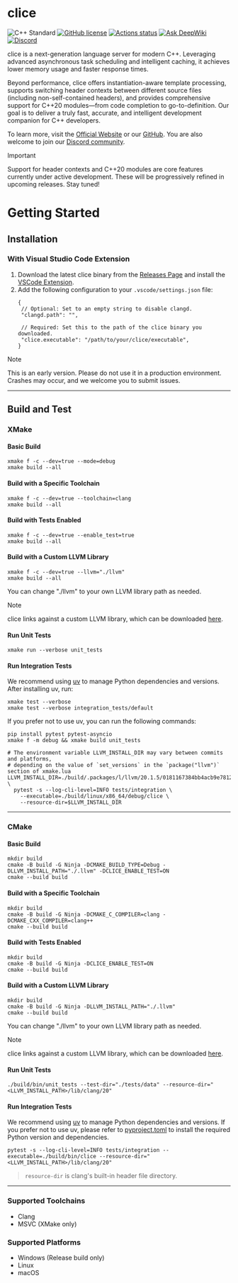 <!-- Begin section: Overview -->

# clice

![C++ Standard](https://img.shields.io/badge/C++-23-blue.svg)
[![GitHub license](https://img.shields.io/github/license/clice-project/clice)](https://github.com/clice-project/clice/blob/main/LICENSE)
[![Actions status](https://github.com/clice-project/clice/workflows/CI/badge.svg)](https://github.com/clice-project/clice/actions)
[![Ask DeepWiki](https://deepwiki.com/badge.svg)](https://deepwiki.com/clice-project/clice)
[![Discord](https://img.shields.io/badge/Discord-%235865F2.svg?logo=discord&logoColor=white)](https://discord.gg/PA3UxW2VA3)


clice is a next-generation language server for modern C++. Leveraging advanced asynchronous task scheduling and intelligent caching, it achieves lower memory usage and faster response times.

Beyond performance, clice offers instantiation-aware template processing, supports switching header contexts between different source files (including non-self-contained headers), and provides comprehensive support for C++20 modules—from code completion to go-to-definition. Our goal is to deliver a truly fast, accurate, and intelligent development companion for C++ developers.

To learn more, visit the [Official Website](https://clice.io) or our [GitHub](https://github.com/clice-project/clice).
You are also welcome to join our [Discord community](https://discord.gg/PA3UxW2VA3).

> [!IMPORTANT]
> Support for header contexts and C++20 modules are core features currently under active development. These will be progressively refined in upcoming releases. Stay tuned!


# Getting Started

## Installation

### With Visual Studio Code Extension

1. Download the latest clice binary from the [Releases Page](https://github.com/clice-project/clice/releases/latest) and install the [VSCode Extension](https://marketplace.visualstudio.com/items?itemName=ykiko.clice-vscode).
2. Add the following configuration to your `.vscode/settings.json` file:
   ```jsonc
   {
    // Optional: Set to an empty string to disable clangd.
    "clangd.path": "",

    // Required: Set this to the path of the clice binary you downloaded.
    "clice.executable": "/path/to/your/clice/executable",
   }
   ```

> [!NOTE]
> This is an early version. Please do not use it in a production environment. Crashes may occur, and we welcome you to submit issues.

***

## Build and Test

### XMake

#### Basic Build

```shell
xmake f -c --dev=true --mode=debug
xmake build --all
```

#### Build with a Specific Toolchain

```shell
xmake f -c --dev=true --toolchain=clang
xmake build --all
```

#### Build with Tests Enabled

```shell
xmake f -c --dev=true --enable_test=true
xmake build --all
```

#### Build with a Custom LLVM Library

```shell
xmake f -c --dev=true --llvm="./llvm"
xmake build --all
```


You can change "./llvm" to your own LLVM library path as needed.

> [!NOTE]
> clice links against a custom LLVM library, which can be downloaded [here](https://github.com/clice-project/llvm-binary/releases/latest).

#### Run Unit Tests

```shell
xmake run --verbose unit_tests
```

#### Run Integration Tests

We recommend using [uv](https://github.com/astral-sh/uv) to manage Python dependencies and versions. After installing uv, run:

```shell
xmake test --verbose
xmake test --verbose integration_tests/default
```

If you prefer not to use uv, you can run the following commands:

```shell
pip install pytest pytest-asyncio
xmake f -m debug && xmake build unit_tests

# The environment variable LLVM_INSTALL_DIR may vary between commits and platforms,
# depending on the value of `set_versions` in the `package("llvm")` section of xmake.lua
LLVM_INSTALL_DIR=./build/.packages/l/llvm/20.1.5/0181167384bb4acb9e781210294c358d/lib/clang/20/ \
  pytest -s --log-cli-level=INFO tests/integration \
    --executable=./build/linux/x86_64/debug/clice \
    --resource-dir=$LLVM_INSTALL_DIR
```

***

### CMake

#### Basic Build

```shell
mkdir build
cmake -B build -G Ninja -DCMAKE_BUILD_TYPE=Debug -DLLVM_INSTALL_PATH="./.llvm" -DCLICE_ENABLE_TEST=ON
cmake --build build
```

#### Build with a Specific Toolchain

```shell
mkdir build
cmake -B build -G Ninja -DCMAKE_C_COMPILER=clang -DCMAKE_CXX_COMPILER=clang++
cmake --build build
```

#### Build with Tests Enabled

```shell
mkdir build
cmake -B build -G Ninja -DCLICE_ENABLE_TEST=ON
cmake --build build
```

#### Build with a Custom LLVM Library

```shell
mkdir build
cmake -B build -G Ninja -DLLVM_INSTALL_PATH="./.llvm"
cmake --build build
```

You can change "./llvm" to your own LLVM library path as needed.

> [!NOTE]
> clice links against a custom LLVM library, which can be downloaded [here](https://github.com/clice-project/llvm-binary/releases/latest).

#### Run Unit Tests

```shell
./build/bin/unit_tests --test-dir="./tests/data" --resource-dir="<LLVM_INSTALL_PATH>/lib/clang/20"
```

#### Run Integration Tests

We recommend using [uv](https://github.com/astral-sh/uv) to manage Python dependencies and versions. If you prefer not to use uv, please refer to [pyproject.toml](./pyproject.toml) to install the required Python version and dependencies.

```shell
pytest -s --log-cli-level=INFO tests/integration --executable=./build/bin/clice --resource-dir="<LLVM_INSTALL_PATH>/lib/clang/20"
```

> `resource-dir` is clang's built-in header file directory.

***

### Supported Toolchains

- Clang
- MSVC (XMake only)

### Supported Platforms

- Windows (Release build only)
- Linux
- macOS
